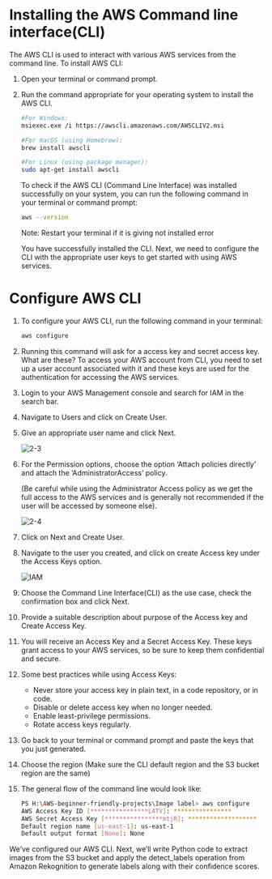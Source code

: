 # Installing the AWS Command line interface(CLI)
The AWS CLI is used to interact with various AWS services from the command line. To install AWS CLI:

1. Open your terminal or command prompt.
2. Run the command appropriate for your operating system to install the AWS CLI.

   ```sh
   #For Windows:
   msiexec.exe /i https://awscli.amazonaws.com/AWSCLIV2.msi

   #For macOS (using Homebrew):
   brew install awscli

   #For Linux (using package manager):
   sudo apt-get install awscli
   ```
   
   To check if the AWS CLI (Command Line Interface) was installed successfully on your system, you can run the following command in your terminal or command prompt:
    ```sh
    aws --version
    ```
    Note: Restart your terminal if it is giving not installed error
   
    You have successfully installed the CLI. Next, we need to configure the CLI with the appropriate user keys to get started with using AWS services.

# Configure AWS CLI
1. To configure your AWS CLI, run the following command in your terminal:
   ```sh
   aws configure
   ```
2. Running this command will ask for a access key and secret access key.
   What are these? To access your AWS account from CLI, you need to set up a user account associated with it and these keys are used for the authentication for 
   accessing the AWS services.
3. Login to your AWS Management console and search for IAM in the search bar.
4. Navigate to Users and click on Create User.
5. Give an appropriate user name and click Next.

   ![2-3](https://github.com/user-attachments/assets/ac13d3c7-d808-4f25-bfdd-a79bedd8e8d8)

6. For the Permission options, choose the option ‘Attach policies directly’ and attach the ‘AdministratorAccess’ policy.

   (Be careful while using the Administrator Access policy as we get the full access to the AWS services and is generally not recommended if the user will be 
   accessed by someone else).

   ![2-4](https://github.com/user-attachments/assets/066db092-1b27-42d9-9beb-0bc5d7691b95)

7. Click on Next and Create User.
8. Navigate to the user you created, and click on create Access key under the Access Keys option.

   ![IAM](https://github.com/user-attachments/assets/0b3749d1-2e9a-47cc-8278-d58d77ffd0fd)

9. Choose the Command Line Interface(CLI) as the use case, check the confirmation box and click Next.
10. Provide a suitable description about purpose of the Access key and Create Access Key.
11. You will receive an Access Key and a Secret Access Key. These keys grant access to your AWS services, so be sure to keep them confidential and secure.
12. Some best practices while using Access Keys:
    - Never store your access key in plain text, in a code repository, or in code.
    - Disable or delete access key when no longer needed.
    - Enable least-privilege permissions.
    - Rotate access keys regularly.
13. Go back to your terminal or command prompt and paste the keys that you just generated.
14. Choose the region (Make sure the CLI default region and the S3 bucket region are the same)
15. The general flow of the command line would look like:
    ```sh
    PS H:\AWS-beginner-friendly-projects\Image label> aws configure
    AWS Access Key ID [****************L4TV]: ****************
    AWS Secret Access Key [****************mtjR]: *******************
    Default region name [us-east-1]: us-east-1
    Default output format [None]: None
    ```
We’ve configured our AWS CLI. Next, we’ll write Python code to extract images from the S3 bucket and apply the detect_labels operation from Amazon Rekognition 
to generate labels along with their confidence scores.







 


   

   
   
   








